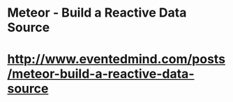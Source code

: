 Meteor - Build a Reactive Data Source
============================================

# http://www.eventedmind.com/posts/meteor-build-a-reactive-data-source
